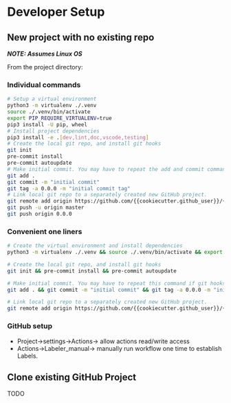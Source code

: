 # Developer Setup

## New project with no existing repo
<!-- dev -->
***NOTE: Assumes Linux OS***

From the project directory:

### Individual commands

```bash
# Setup a virtual environment 
python3 -m virtualenv ./.venv
source ./.venv/bin/activate
export PIP_REQUIRE_VIRTUALENV=true
pip3 install -U pip, wheel
# Install project dependencies 
pip3 install -e .[dev,lint,doc,vscode,testing]
# Create the local git repo, and install git hooks
git init
pre-commit install
pre-commit autoupdate
# Make initial commit. You may have to repeat the add and commit commands if git hooks modify files.
git add .
git commit -m "initial commit"
git tag -a 0.0.0 -m "initial commit tag"
# Link local git repo to a separately created new GitHub project.
git remote add origin https://github.com/{{cookiecutter.github_user}}/{{cookiecutter.project_name}}.git
git push -u origin master
git push origin 0.0.0
```

### Convenient one liners

```bash
# Create the virtual environment and install dependencies
python3 -m virtualenv ./.venv && source ./.venv/bin/activate && export PIP_REQUIRE_VIRTUALENV=true && pip3 install -U pip && pip3 install -e .[dev,lint,doc,vscode,testing]
```

```bash
# Create the local git repo, and install git hooks
git init && pre-commit install && pre-commit autoupdate
```

```bash
# Make initial commit. You may have to repeat this command if git hooks modify files
git add . && git commit -m "initial commit" && git tag -a 0.0.0 -m "initial commit tag"
```

```bash
# Link local git repo to a separately created new GitHub project.
git remote add origin https://github.com/{{cookiecutter.github_user}}/{{cookiecutter.project_name}}.git && git push -u origin master && git push origin 0.0.0
```

### GitHub setup

- Project->settings->Actions-> allow actions read/write access
- Actions->Labeler_manual-> manually run workflow one time to establish Labels.

## Clone existing GitHub Project

TODO
<!-- end-dev -->